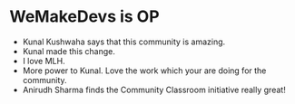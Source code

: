 # WeMakeDevs is OP

- Kunal Kushwaha says that this community is amazing.
- Kunal made this change.
- I love MLH.
- More power to Kunal. Love the work which your are doing for the community.
- Anirudh Sharma finds the Community Classroom initiative really great!
